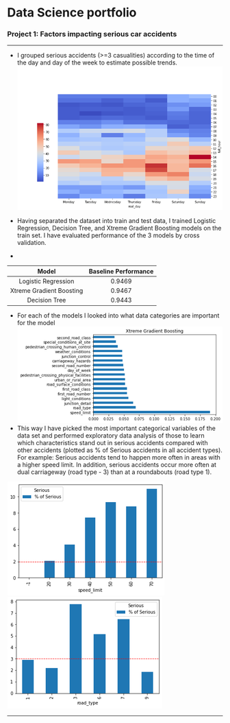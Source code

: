 # Data Science portfolio
### Project 1: Factors impacting serious car accidents
***
* I grouped serious accidents (>=3 casualities) according to the time of the day and day of the week to estimate possible trends.
![](/Figures/heatmap.png)

* Having separated the dataset into train and test data, I trained Logistic Regression, Decision Tree, and Xtreme Gradient Boosting models on the train set. I have evaluated performance of the 3 models by cross validation.  
*
  
| **Model**	                  | **Baseline Performance** | 
| :----: | :----:|
| Logistic Regression     | 0.9469 |                
| Xtreme Gradient Boosting | 0.9467 |                
| Decision Tree           | 0.9443 |                  
* For each of the models I looked into what data categories are important for the model
![](/Figures/Xgb_features.png)
* This way I have picked the most important categorical variables of the data set and performed exploratory data analysis of those to learn which characteristics stand out in serious accidents compared with other accidents (plotted as % of Serious accidents in all accident types). For example: Serious accidents tend to happen more often in areas with a higher speed limit. In addition, serious accidents occur more often at dual carriageway (road type - 3) than at a roundabouts (road type 1).

![](/Figures/speed.png)
![](/Figures/road_type.png)
   
   
***


